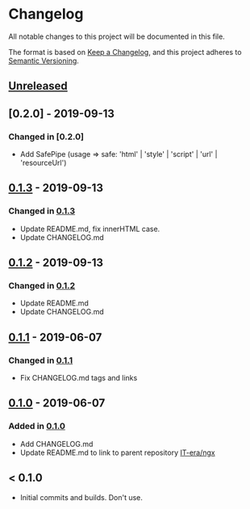# Changelog
All notable changes to this project will be documented in this file.

The format is based on [Keep a Changelog](https://keepachangelog.com/en/1.0.0/),
and this project adheres to [Semantic Versioning](https://semver.org/spec/v2.0.0.html).

## [Unreleased]
<!-- This section contains upcoming changes not yet in a version -->

<!-- ### Added -->

<!-- ### Changed -->

<!-- ### Removed -->
## [0.2.0] - 2019-09-13

### Changed in [0.2.0]

- Add SafePipe (usage => safe: 'html' | 'style' | 'script' | 'url' | 'resourceUrl')

## [0.1.3] - 2019-09-13

### Changed in [0.1.3]

- Update README.md, fix innerHTML case.
- Update CHANGELOG.md

## [0.1.2] - 2019-09-13

### Changed in [0.1.2]

- Update README.md
- Update CHANGELOG.md

## [0.1.1] - 2019-06-07

### Changed in [0.1.1]

- Fix CHANGELOG.md tags and links

## [0.1.0] - 2019-06-07

### Added in [0.1.0]

- Add CHANGELOG.md
- Update README.md to link to parent repository [IT-era/ngx](https://github.com/it-era/ngx)

## < 0.1.0

- Initial commits and builds. Don't use.

[Unreleased]: https://github.com/it-era/ngx-safe-pipes/compare/0.1.3...HEAD
[0.1.3]: https://github.com/it-era/ngx-safe-pipes/compare/0.1.2...0.1.3
[0.1.2]: https://github.com/it-era/ngx-safe-pipes/compare/0.1.1...0.1.2
[0.1.1]: https://github.com/it-era/ngx-safe-pipes/compare/0.1.0...0.1.1
[0.1.0]: https://github.com/it-era/ngx-safe-pipes/releases/tag/0.1.0
